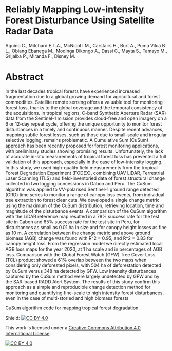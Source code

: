 # Reliably Mapping Low-intensity Forest Disturbance Using Satellite Radar Data 

Aquino C., Mitchard E.T.A., McNicol I.M., Carstairs H., Burt A., Puma Vilca B. L., Obiang Ebanega M., Modinga Dikongo A., Dassi C., Mayta S., Tamayo M., Grijalba P., Miranda F., Disney M.

# Abstract
In the last decades tropical forests have experienced increased fragmentation due to a global growing demand for agricultural and forest commodities. Satellite remote sensing offers a valuable tool for monitoring forest loss, thanks to the global coverage and the temporal consistency of the acquisitions. In tropical regions, C-band Synthetic Aperture Radar (SAR) data from the Sentinel-1 mission provides  cloud-free and open imagery on a 6 or 12-day repeat cycle, offering the unique opportunity to monitor forest disturbances in a timely and continuous manner. Despite recent advances, mapping subtle forest losses, such as those due to small-scale and irregular selective logging, remains problematic. A Cumulative Sum (CuSum) approach has been recently proposed for forest monitoring applications, with preliminary studies showing promising results. Unfortunately, the lack of accurate in-situ measurements of tropical forest loss has prevented a full validation of this approach, especially in the case of low-intensity logging. In this study, we used high-quality field measurements from the tropical Forest Degradation Experiment (FODEX), combining UAV LiDAR, Terrestrial Laser Scanning (TLS) and field-inventoried data of forest structural change collected in two logging concessions in Gabon and Peru. The CuSum algorithm was applied to VV-polarised Sentinel-1 ground range detected (GRD) time series to monitor a range of canopy loss events, from individual tree extraction to forest clear cuts. We developed a single change metric using the maximum of the CuSum distribution, retrieving location, time and magnitude of the disturbance events. A comparison of the CuSum algorithm with the LiDAR reference map resulted in a 78% success rate for the test site in Gabon and 65% success rate for the test site in Peru, for disturbances as small as 0.01 ha in size and for canopy height losses as fine as 10 m.  A correlation between the
change metric and above ground biomass (AGB) change was found with R^2 = 0.95, and R^2 = 0.83 for canopy height loss. From the regression model we directly estimated local AGB loss maps for the year 2020, at 1 ha scale and in percentages of AGB loss. Comparison with the Global Forest Watch (GFW) Tree Cover Loss (TCL) product showed a 61% overlap between the two maps when considering only deforested pixels, with 504 ha of deforestation detected by CuSum versus 348 ha detected by GFW. Low intensity disturbances captured by the CuSum method were largely undetected by GFW and by the SAR-based RADD Alert System. The results of this study confirm this approach as a simple and reproducible change detection method for monitoring and quantifying fine-scale to high intensity forest disturbances, even in the case of multi-storied and high biomass forests

CuSum algorithm code for mapping tropical forest degradation

Shield: [![CC BY 4.0][cc-by-shield]][cc-by]

This work is licensed under a
[Creative Commons Attribution 4.0 International License][cc-by].

[![CC BY 4.0][cc-by-image]][cc-by]

[cc-by]: http://creativecommons.org/licenses/by/4.0/
[cc-by-image]: https://i.creativecommons.org/l/by/4.0/88x31.png
[cc-by-shield]: https://img.shields.io/badge/License-CC%20BY%204.0-lightgrey.svg
